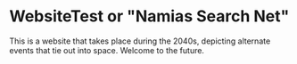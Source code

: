 # WebsiteTest or "Namias Search Net"
This is a website that takes place during the 2040s, depicting alternate events that tie out into space. Welcome to the future.
